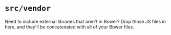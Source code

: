 # `src/vendor`

Need to include external libraries that aren't in Bower? Drop those JS files in here, and they'll be concatenated with all of your Bower files.
